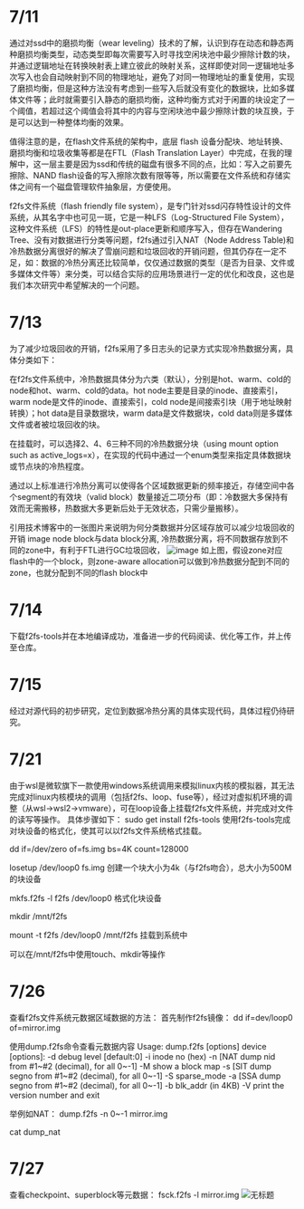 # 7/11
通过对ssd中的磨损均衡（wear leveling）技术的了解，认识到存在动态和静态两种磨损均衡类型，动态类型即每次需要写入时寻找空闲块池中最少擦除计数的块，并通过逻辑地址在转换映射表上建立彼此的映射关系，这样即使对同一逻辑地址多次写入也会自动映射到不同的物理地址，避免了对同一物理地址的重复使用，实现了磨损均衡，但是这种方法没有考虑到一些写入后就没有变化的数据块，比如多媒体文件等；此时就需要引入静态的磨损均衡，这种均衡方式对于闲置的块设定了一个阈值，若超过这个阈值会将其中的内容与空闲块池中最少擦除计数的块互换，于是可以达到一种整体均衡的效果。

值得注意的是，在flash文件系统的架构中，底层 flash 设备分配块、地址转换、磨损均衡和垃圾收集等都是在FTL（Flash Translation Layer）中完成，在我的理解中，这一层主要是因为ssd和传统的磁盘有很多不同的点，比如：写入之前要先擦除、NAND flash设备的写入擦除次数有限等等，所以需要在文件系统和存储实体之间有一个磁盘管理软件抽象层，方便使用。

f2fs文件系统（flash friendly file system），是专门针对ssd闪存特性设计的文件系统，从其名字中也可见一斑，它是一种LFS（Log-Structured File System），这种文件系统（LFS）的特性是out-place更新和顺序写入，但存在Wandering Tree、没有对数据进行分类等问题，f2fs通过引入NAT（Node Address Table)和冷热数据分离很好的解决了雪崩问题和垃圾回收的开销问题，但其仍存在一定不足，如：数据的冷热分离还比较简单，仅仅通过数据的类型（是否为目录、文件或多媒体文件等）来分类，可以结合实际的应用场景进行一定的优化和改良，这也是我们本次研究中希望解决的一个问题。

# 7/13
为了减少垃圾回收的开销，f2fs采用了多日志头的记录方式实现冷热数据分离，具体分类如下：

在f2fs文件系统中，冷热数据具体分为六类（默认），分别是hot、warm、cold的node和hot、warm、cold的data。hot node主要是目录的inode、直接索引，warm node是文件的inode、直接索引，cold node是间接索引块（用于地址映射转换）；hot data是目录数据块，warm data是文件数据块，cold data则是多媒体文件或者被垃圾回收的块。

在挂载时，可以选择2、4、6三种不同的冷热数据分块（using mount option such as active_logs=x），在实现的代码中通过一个enum类型来指定具体数据块或节点块的冷热程度。

通过以上标准进行冷热分离可以使得各个区域数据更新的频率接近，存储空间中各个segment的有效块（valid block）数量接近二项分布（即：冷数据大多保持有效而无需搬移，热数据大多更新后处于无效状态，只需少量搬移）。

引用技术博客中的一张图片来说明为何分类数据并分区域存放可以减少垃圾回收的开销 image node block与data block分离, 冷热数据分离，将不同数据存放到不同的zone中，有利于FTL进行GC垃圾回收，
![image](https://user-images.githubusercontent.com/55615299/179023809-739b17f3-5dbe-42d3-869b-e70dd328361b.png)
如上图，假设zone对应flash中的一个block，则zone-aware allocation可以做到冷热数据分配到不同的zone，也就分配到不同的flash block中

# 7/14
下载f2fs-tools并在本地编译成功，准备进一步的代码阅读、优化等工作，并上传至仓库。

# 7/15
经过对源代码的初步研究，定位到数据冷热分离的具体实现代码，具体过程仍待研究。

# 7/21
由于wsl是微软旗下一款使用windows系统调用来模拟linux内核的模拟器，其无法完成对linux内核模块的调用（包括f2fs、loop、fuse等），经过对虚拟机环境的调整（从wsl->wsl2->vmware），可在loop设备上挂载f2fs文件系统，并完成对文件的读写等操作。
具体步骤如下：
sudo get install f2fs-tools
使用f2fs-tools完成对块设备的格式化，使其可以以f2fs文件系统格式挂载。

dd if=/dev/zero of=fs.img bs=4K count=128000

losetup /dev/loop0 fs.img
创建一个块大小为4k（与f2fs吻合），总大小为500M的块设备

mkfs.f2fs -l f2fs /dev/loop0
格式化块设备

mkdir /mnt/f2fs

mount -t f2fs /dev/loop0 /mnt/f2fs
挂载到系统中

可以在/mnt/f2fs中使用touch、mkdir等操作

# 7/26
查看f2fs文件系统元数据区域数据的方法：
首先制作f2fs镜像：
dd if=dev/loop0 of=mirror.img

使用dump.f2fs命令查看元数据内容
Usage: dump.f2fs [options] device
[options]:
  -d debug level [default:0]
  -i inode no (hex)
  -n [NAT dump nid from #1~#2 (decimal), for all 0~-1]
  -M show a block map
  -s [SIT dump segno from #1~#2 (decimal), for all 0~-1]
  -S sparse_mode
  -a [SSA dump segno from #1~#2 (decimal), for all 0~-1]
  -b blk_addr (in 4KB)
  -V print the version number and exit

举例如NAT：
dump.f2fs -n 0~-1 mirror.img

cat dump_nat

# 7/27
查看checkpoint、superblock等元数据：
fsck.f2fs -l mirror.img
![无标题](https://user-images.githubusercontent.com/55615299/181905867-bc1d2c9c-aa08-4d32-916d-ea92b14c21f0.png)
